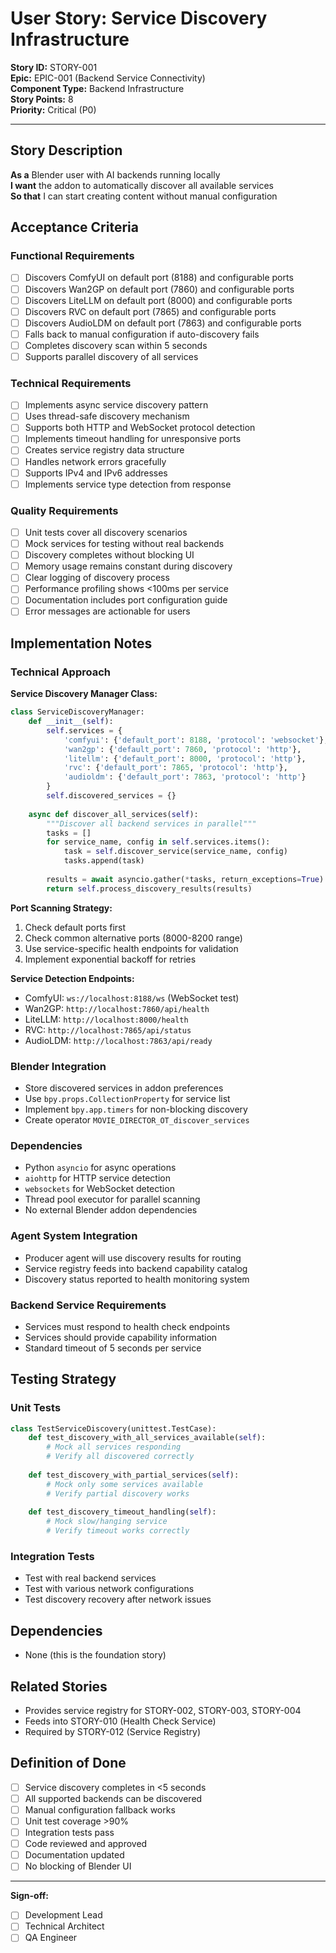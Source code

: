 # User Story: Service Discovery Infrastructure

**Story ID:** STORY-001  
**Epic:** EPIC-001 (Backend Service Connectivity)  
**Component Type:** Backend Infrastructure  
**Story Points:** 8  
**Priority:** Critical (P0)  

---

## Story Description

**As a** Blender user with AI backends running locally  
**I want** the addon to automatically discover all available services  
**So that** I can start creating content without manual configuration  

## Acceptance Criteria

### Functional Requirements
- [ ] Discovers ComfyUI on default port (8188) and configurable ports
- [ ] Discovers Wan2GP on default port (7860) and configurable ports  
- [ ] Discovers LiteLLM on default port (8000) and configurable ports
- [ ] Discovers RVC on default port (7865) and configurable ports
- [ ] Discovers AudioLDM on default port (7863) and configurable ports
- [ ] Falls back to manual configuration if auto-discovery fails
- [ ] Completes discovery scan within 5 seconds
- [ ] Supports parallel discovery of all services

### Technical Requirements
- [ ] Implements async service discovery pattern
- [ ] Uses thread-safe discovery mechanism
- [ ] Supports both HTTP and WebSocket protocol detection
- [ ] Implements timeout handling for unresponsive ports
- [ ] Creates service registry data structure
- [ ] Handles network errors gracefully
- [ ] Supports IPv4 and IPv6 addresses
- [ ] Implements service type detection from response

### Quality Requirements
- [ ] Unit tests cover all discovery scenarios
- [ ] Mock services for testing without real backends
- [ ] Discovery completes without blocking UI
- [ ] Memory usage remains constant during discovery
- [ ] Clear logging of discovery process
- [ ] Performance profiling shows <100ms per service
- [ ] Documentation includes port configuration guide
- [ ] Error messages are actionable for users

## Implementation Notes

### Technical Approach

**Service Discovery Manager Class:**
```python
class ServiceDiscoveryManager:
    def __init__(self):
        self.services = {
            'comfyui': {'default_port': 8188, 'protocol': 'websocket'},
            'wan2gp': {'default_port': 7860, 'protocol': 'http'},
            'litellm': {'default_port': 8000, 'protocol': 'http'},
            'rvc': {'default_port': 7865, 'protocol': 'http'},
            'audioldm': {'default_port': 7863, 'protocol': 'http'}
        }
        self.discovered_services = {}
        
    async def discover_all_services(self):
        """Discover all backend services in parallel"""
        tasks = []
        for service_name, config in self.services.items():
            task = self.discover_service(service_name, config)
            tasks.append(task)
        
        results = await asyncio.gather(*tasks, return_exceptions=True)
        return self.process_discovery_results(results)
```

**Port Scanning Strategy:**
1. Check default ports first
2. Check common alternative ports (8000-8200 range)
3. Use service-specific health endpoints for validation
4. Implement exponential backoff for retries

**Service Detection Endpoints:**
- ComfyUI: `ws://localhost:8188/ws` (WebSocket test)
- Wan2GP: `http://localhost:7860/api/health`
- LiteLLM: `http://localhost:8000/health`
- RVC: `http://localhost:7865/api/status`
- AudioLDM: `http://localhost:7863/api/ready`

### Blender Integration
- Store discovered services in addon preferences
- Use `bpy.props.CollectionProperty` for service list
- Implement `bpy.app.timers` for non-blocking discovery
- Create operator `MOVIE_DIRECTOR_OT_discover_services`

### Dependencies
- Python `asyncio` for async operations
- `aiohttp` for HTTP service detection
- `websockets` for WebSocket detection
- Thread pool executor for parallel scanning
- No external Blender addon dependencies

### Agent System Integration
- Producer agent will use discovery results for routing
- Service registry feeds into backend capability catalog
- Discovery status reported to health monitoring system

### Backend Service Requirements
- Services must respond to health check endpoints
- Services should provide capability information
- Standard timeout of 5 seconds per service

## Testing Strategy

### Unit Tests
```python
class TestServiceDiscovery(unittest.TestCase):
    def test_discovery_with_all_services_available(self):
        # Mock all services responding
        # Verify all discovered correctly
        
    def test_discovery_with_partial_services(self):
        # Mock only some services available
        # Verify partial discovery works
        
    def test_discovery_timeout_handling(self):
        # Mock slow/hanging service
        # Verify timeout works correctly
```

### Integration Tests
- Test with real backend services
- Test with various network configurations
- Test discovery recovery after network issues

## Dependencies
- None (this is the foundation story)

## Related Stories
- Provides service registry for STORY-002, STORY-003, STORY-004
- Feeds into STORY-010 (Health Check Service)
- Required by STORY-012 (Service Registry)

## Definition of Done
- [ ] Service discovery completes in <5 seconds
- [ ] All supported backends can be discovered
- [ ] Manual configuration fallback works
- [ ] Unit test coverage >90%
- [ ] Integration tests pass
- [ ] Code reviewed and approved
- [ ] Documentation updated
- [ ] No blocking of Blender UI

---

**Sign-off:**
- [ ] Development Lead
- [ ] Technical Architect
- [ ] QA Engineer